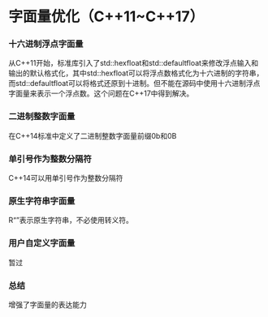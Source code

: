 # 字面量优化（C++11~C++17）

### 十六进制浮点字面量

从C++11开始，标准库引入了std::hexfloat和std::defaultfloat来修改浮点输入和输出的默认格式化，其中std::hexfloat可以将浮点数格式化为十六进制的字符串，而std::defaultfloat可以将格式还原到十进制。但不能在源码中使用十六进制浮点字面量来表示一个浮点数。这个问题在C++17中得到解决。

### 二进制整数字面量

在C++14标准中定义了二进制整数字面量前缀0b和0B

### 单引号作为整数分隔符

C++14可以用单引号作为整数分隔符

### 原生字符串字面量

R“”表示原生字符串，不必使用转义符。

### 用户自定义字面量

暂过

### 总结

增强了字面量的表达能力
